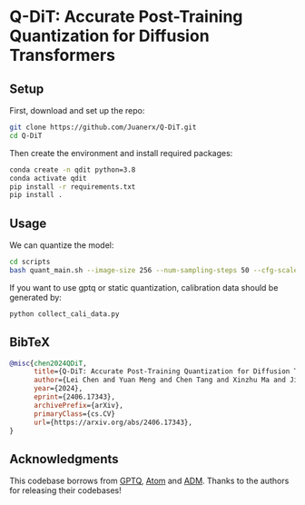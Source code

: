 # Q-DiT: Accurate Post-Training Quantization for Diffusion Transformers


## Setup

First, download and set up the repo:

```bash
git clone https://github.com/Juanerx/Q-DiT.git
cd Q-DiT
```
Then create the environment and install required packages:
```bash
conda create -n qdit python=3.8
conda activate qdit
pip install -r requirements.txt
pip install .
```


## Usage
We can quantize the model:
```bash
cd scripts
bash quant_main.sh --image-size 256 --num-sampling-steps 50 --cfg-scale 1.5
```
If you want to use gptq or static quantization, calibration data should be generated by:
```bash
python collect_cali_data.py 
```


## BibTeX

```bibtex
@misc{chen2024QDiT,
      title={Q-DiT: Accurate Post-Training Quantization for Diffusion Transformers}, 
      author={Lei Chen and Yuan Meng and Chen Tang and Xinzhu Ma and Jingyan Jiang and Xin Wang and Zhi Wang and Wenwu Zhu},
      year={2024},
      eprint={2406.17343},
      archivePrefix={arXiv},
      primaryClass={cs.CV}
      url={https://arxiv.org/abs/2406.17343}, 
}
```


## Acknowledgments
This codebase borrows from [GPTQ](https://github.com/IST-DASLab/gptq.git), [Atom](https://github.com/efeslab/Atom) and [ADM](https://github.com/openai/guided-diffusion). Thanks to the authors for releasing their codebases!

